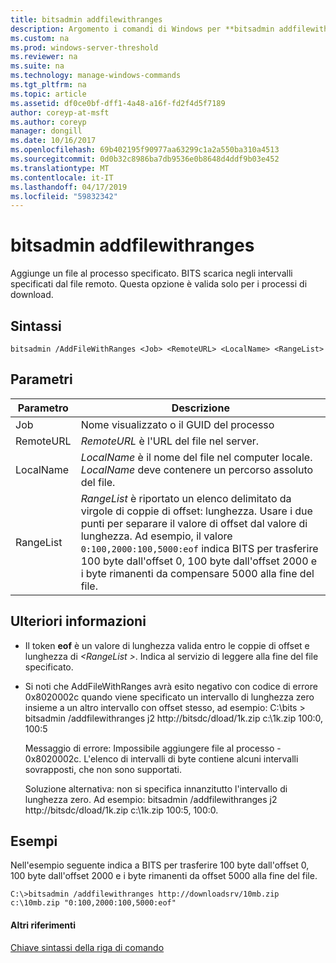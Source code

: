 ```yaml
---
title: bitsadmin addfilewithranges
description: Argomento i comandi di Windows per **bitsadmin addfilewithranges** -aggiunge un file al processo specificato. BITS scarica negli intervalli specificati dal file remoto.
ms.custom: na
ms.prod: windows-server-threshold
ms.reviewer: na
ms.suite: na
ms.technology: manage-windows-commands
ms.tgt_pltfrm: na
ms.topic: article
ms.assetid: df0ce0bf-dff1-4a48-a16f-fd2f4d5f7189
author: coreyp-at-msft
ms.author: coreyp
manager: dongill
ms.date: 10/16/2017
ms.openlocfilehash: 69b402195f90977aa63299c1a2a550ba310a4513
ms.sourcegitcommit: 0d0b32c8986ba7db9536e0b8648d4ddf9b03e452
ms.translationtype: MT
ms.contentlocale: it-IT
ms.lasthandoff: 04/17/2019
ms.locfileid: "59832342"
---
```

# <a name="bitsadmin-addfilewithranges"></a>bitsadmin addfilewithranges

Aggiunge un file al processo specificato. BITS scarica negli intervalli specificati dal file remoto. Questa opzione è valida solo per i processi di download.

## <a name="syntax"></a>Sintassi

```
bitsadmin /AddFileWithRanges <Job> <RemoteURL> <LocalName> <RangeList>
```

## <a name="parameters"></a>Parametri

|Parametro|Descrizione|
|---------|-----------|
|Job|Nome visualizzato o il GUID del processo|
|RemoteURL|*RemoteURL* è l'URL del file nel server.|
|LocalName|*LocalName* è il nome del file nel computer locale. *LocalName* deve contenere un percorso assoluto del file.|
|RangeList|*RangeList* è riportato un elenco delimitato da virgole di coppie di offset: lunghezza. Usare i due punti per separare il valore di offset dal valore di lunghezza. Ad esempio, il valore `0:100,2000:100,5000:eof` indica BITS per trasferire 100 byte dall'offset 0, 100 byte dall'offset 2000 e i byte rimanenti da compensare 5000 alla fine del file.|

## <a name="more-information"></a>Ulteriori informazioni

-   Il token **eof** è un valore di lunghezza valida entro le coppie di offset e lunghezza di  *\<RangeList >*. Indica al servizio di leggere alla fine del file specificato.
-   Si noti che AddFileWithRanges avrà esito negativo con codice di errore 0x8020002c quando viene specificato un intervallo di lunghezza zero insieme a un altro intervallo con offset stesso, ad esempio: C:\bits > bitsadmin /addfilewithranges j2 http://bitsdc/dload/1k.zip c:\1k.zip 100:0, 100:5

    Messaggio di errore: Impossibile aggiungere file al processo - 0x8020002c. L'elenco di intervalli di byte contiene alcuni intervalli sovrapposti, che non sono supportati.

    Soluzione alternativa: non si specifica innanzitutto l'intervallo di lunghezza zero. Ad esempio: bitsadmin /addfilewithranges j2 http://bitsdc/dload/1k.zip c:\1k.zip 100:5, 100:0.

## <a name="BKMK_examples"></a>Esempi

Nell'esempio seguente indica a BITS per trasferire 100 byte dall'offset 0, 100 byte dall'offset 2000 e i byte rimanenti da offset 5000 alla fine del file.
```
C:\>bitsadmin /addfilewithranges http://downloadsrv/10mb.zip c:\10mb.zip "0:100,2000:100,5000:eof"
```

#### <a name="additional-references"></a>Altri riferimenti

[Chiave sintassi della riga di comando](command-line-syntax-key.md)